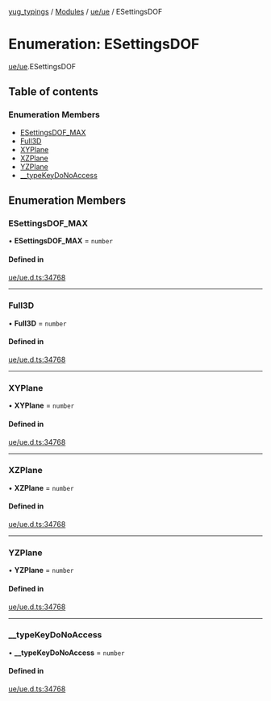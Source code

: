 [yug_typings](../README.md) / [Modules](../modules.md) / [ue/ue](../modules/ue_ue.md) / ESettingsDOF

# Enumeration: ESettingsDOF

[ue/ue](../modules/ue_ue.md).ESettingsDOF

## Table of contents

### Enumeration Members

- [ESettingsDOF\_MAX](ue_ue.ESettingsDOF.md#esettingsdof_max)
- [Full3D](ue_ue.ESettingsDOF.md#full3d)
- [XYPlane](ue_ue.ESettingsDOF.md#xyplane)
- [XZPlane](ue_ue.ESettingsDOF.md#xzplane)
- [YZPlane](ue_ue.ESettingsDOF.md#yzplane)
- [\_\_typeKeyDoNoAccess](ue_ue.ESettingsDOF.md#__typekeydonoaccess)

## Enumeration Members

### ESettingsDOF\_MAX

• **ESettingsDOF\_MAX** = `number`

#### Defined in

[ue/ue.d.ts:34768](https://github.com/YugMetaverse/yug_typings/blob/25cad34/ue/ue.d.ts#L34768)

___

### Full3D

• **Full3D** = `number`

#### Defined in

[ue/ue.d.ts:34768](https://github.com/YugMetaverse/yug_typings/blob/25cad34/ue/ue.d.ts#L34768)

___

### XYPlane

• **XYPlane** = `number`

#### Defined in

[ue/ue.d.ts:34768](https://github.com/YugMetaverse/yug_typings/blob/25cad34/ue/ue.d.ts#L34768)

___

### XZPlane

• **XZPlane** = `number`

#### Defined in

[ue/ue.d.ts:34768](https://github.com/YugMetaverse/yug_typings/blob/25cad34/ue/ue.d.ts#L34768)

___

### YZPlane

• **YZPlane** = `number`

#### Defined in

[ue/ue.d.ts:34768](https://github.com/YugMetaverse/yug_typings/blob/25cad34/ue/ue.d.ts#L34768)

___

### \_\_typeKeyDoNoAccess

• **\_\_typeKeyDoNoAccess** = `number`

#### Defined in

[ue/ue.d.ts:34768](https://github.com/YugMetaverse/yug_typings/blob/25cad34/ue/ue.d.ts#L34768)

